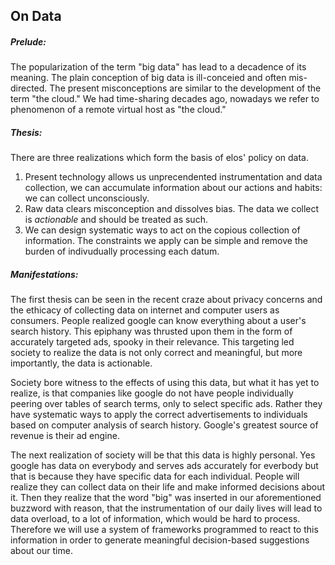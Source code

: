 On Data
-------

##### Prelude:
The popularization of the term "big data" has lead to a decadence of its meaning. The plain conception of big data is ill-conceied and often mis-directed. The present misconceptions are similar to the development of the term "the cloud." We had time-sharing decades ago, nowadays we refer to phenomenon of a remote virtual host as "the cloud."

##### Thesis:
There are three realizations which form the basis of elos' policy on data.

 1. Present technology allows us unprecendented instrumentation and data collection, we can accumulate information about our actions and habits: we can collect unconsciously.
 2. Raw data clears misconception and dissolves bias. The data we collect is *actionable* and should be treated as such.
 3. We can design systematic ways to act on the copious collection of information. The constraints we apply can be simple and remove the burden of indivudually processing each datum.

##### Manifestations:
The first thesis can be seen in the recent craze about privacy concerns and the ethicacy of collecting data on internet and computer users as consumers. People realized google can know everything about a user's search history. This epiphany was thrusted upon them in the form of accurately targeted ads, spooky in their relevance. This targeting led society to realize the data is not only correct and meaningful, but more importantly, the data is actionable.

Society bore witness to the effects of using this data, but what it has yet to realize, is that companies like google do not have people individually peering over tables of search terms, only to select specific ads. Rather they have systematic ways to apply the correct advertisements to individuals based on computer analysis of search history. Google's greatest source of revenue is their ad engine.

The next realization of society will be that this data is highly personal. Yes google has data on everybody and serves ads accurately for everbody but that is because they have specific data for each individual. People will realize they can collect data on their life and make informed decisions about it. Then they realize that the word "big" was inserted in our aforementioned buzzword with reason, that the instrumentation of our daily lives will lead to data overload, to a lot of information, which would be hard to process. Therefore we will use a system of frameworks programmed to react to this information in order to generate meaningful decision-based suggestions about our time.




